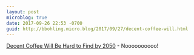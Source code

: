 ```yaml
---
layout: post
microblog: true
date: 2017-09-26 22:53 -0700
guid: http://bbohling.micro.blog/2017/09/27/decent-coffee-will.html
---
```

[Decent Coffee Will Be Hard to Find by 2050](https://apple.news/A-9BDol3sQ8yTt3P3Hc44IA) - Noooooooooo!
